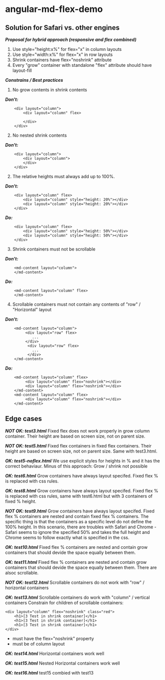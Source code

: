 # angular-md-flex-demo
## Solution for Safari vs. other engines

***Proposal for hybrid approach (responsive and flex combined)***
1. Use style="height:x%" for flex="x" in column layouts
2. Use style="width:x%" for flex="x" in row layouts
3. Shrink containers have flex="noshrink" attribute
4. Every "grow" container with standalone "flex" attribute should have layout-fill

***Constrains / Best practices***

1. No grow contents in shrink contents

***Don't:***
```
    <div layout="column">
        <div layout="column" flex>

        </div>
    </div>
```

2. No nested shrink contents

***Don't:***
```
    <div layout="column">
        <div layout="column">
        </div>
    </div>
```

2. The relative heights must always add up to 100%.

***Don't:***
```
    <div layout="column" flex>
        <div layout="column" style="height: 20%"></div>
        <div layout="column" style="height: 20%"></div>
    </div>
```

***Do:***
```
    <div layout="column" flex>
        <div layout="column" style="height: 50%"></div>
        <div layout="column" style="height: 50%"></div>
    </div>
```

3. Shrink containers must not be scrollable

***Don't:***
```
    <md-content layout="column">
    </md-content>
```

***Do:***
```
    <md-content layout="column" flex>
    </md-content>
```

4. Scrollable containers must not contain any contents of "row" / "Horizontal" layout

***Don't:***
```
    <md-content layout="column">
         <div layout="row" flex>
            ...
         </div>
          <div layout="row" flex>
            ...
          </div>
    </md-content>
```

***Do:***
```
    <md-content layout="column" flex>
         <div layout="column" flex="noshrink"></div>
         <div layout="column" flex="noshrink"></div>
    </md-content>
    <md-content layout="column" flex>
         <div layout="column" flex="noshrink"></div>
    </md-content>
```

## Edge cases

***NOT OK: test3.html***
Fixed flex does not work properly in grow column container. Their height are based on screen size, not on parent size.

***NOT OK: test5.html***
Fixed flex containers in fixed flex containers. Their height are based on screen size, not on parent size. Same with test3.html.

***OK: test5-noflex.html***
We use explicit styles for heights in % and it has the correct behaviaur.
Minus of this approach: Grow / shrink not possible

***OK: test6.html***
Grow containers have always layout specifed. Fixed flex % is replaced with css rules.

***OK: test8.html***
Grow containers have always layout specifed. Fixed flex % is replaced with css rules, same with test6.html but with 3 containers of fixed % height.

***NOT OK: test9.html***
Grow containers have always layout specifed. Fixed flex % containers are nested and contain fixed flex % containers. The specific thing is that the containers as a specific level do not define the 100% height.
In this scenario, there are troubles with Safari and Chrome - Safari seems to ignore the specified 50% and takes the full height and Chrome seems to follow exactly what is specified in the css.

***OK: test10.html***
Fixed flex % containers are nested and contain grow containers that should devide the space equally between them.

***OK: test11.html***
Fixed flex % containers are nested and contain grow containers that should devide the space equally between them. There are alsoc scrollable.

***NOT OK: test12.html***
Scrollable containers do not work with "row" / horizontal containers

***OK: test13.html***
Scrollable containers do work with "column" / vertical containers
Constrain for children of scrollable containers:
```
<div layout="column" flex="noshrink" class="red">
    <h1>[3 Test in shrink container]</h1>
    <h1>[3 Test in shrink container]</h1>
    <h1>[3 Test in shrink container]</h1>
</div>
```
* must have the flex="noshrink" property
* must be of column layout

***OK: test14.html***
Horizontal containers work well

***OK: test15.html***
Nested Horizontal containers work well

***OK: test16.html***
test15 combied with test13